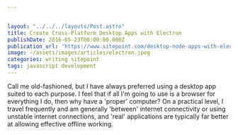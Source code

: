 ```yaml
---


layout: "../../../layouts/Post.astro"
title: Create Cross-Platform Desktop Apps with Electron
publishDate: 2016-05-23T00:00:00.000Z
publication_url: 'https://www.sitepoint.com/desktop-node-apps-with-electron/'
image: ~/assets/images/articles/electron.jpeg
categories: writing sitepoint
tags: javascript development
---
```


Call me old-fashioned, but I have always preferred using a desktop app suited to each purpose. I feel that if all I'm going to use is a browser for everything I do, then why have a 'proper' computer? On a practical level, I travel frequently and am generally 'between' internet connectivity or using unstable internet connections, and 'real' applications are typically far better at allowing effective offline working.
